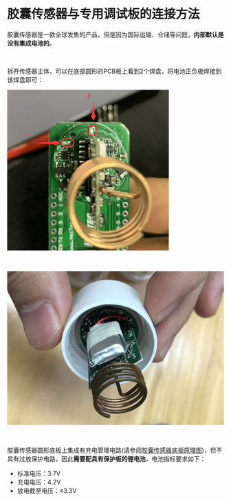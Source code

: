 # 胶囊传感器与专用调试板的连接方法

胶囊传感器是一款全球发售的产品，但是因为国际运输、仓储等问题，**内部默认是没有集成电池的**。

&nbsp;

拆开传感器主体，可以在底部圆形的PCB板上看到2个焊盘，将电池正负极焊接到该焊盘即可：

<img src="img\assemble_a_battery\01.png">

&nbsp;

<img src="img\assemble_a_battery\02.png">

&nbsp;

胶囊传感器圆形底板上集成有充电管理电路(请参阅[胶囊传感器底板原理图]())，但不具有过放保护电路，因此**需要配具有保护板的锂电池**，电池指标要求如下：

- 标准电压：3.7V
- 充电电压：4.2V
- 放电截至电压：≤3.3V

&nbsp;

